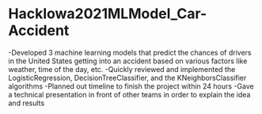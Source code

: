 # HackIowa2021MLModel_Car-Accident
-Developed 3 machine learning models that predict the chances of drivers in the United States getting into an accident based on various factors like weather, time of the day, etc.
-Quickly reviewed and implemented the LogisticRegression, DecisionTreeClassifier, and the KNeighborsClassifier algorithms
-Planned out timeline to finish the project within 24 hours
-Gave a technical presentation in front of other teams in order to explain the idea and results
